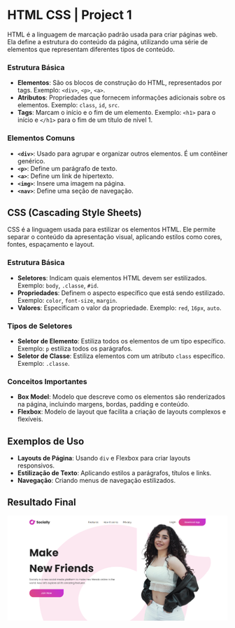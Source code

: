 # HTML CSS | Project 1

HTML é a linguagem de marcação padrão usada para criar páginas web. Ela define a estrutura do conteúdo da página, utilizando uma série de elementos que representam diferentes tipos de conteúdo.

### Estrutura Básica

- **Elementos**: São os blocos de construção do HTML, representados por tags. Exemplo: `<div>`, `<p>`, `<a>`.
- **Atributos**: Propriedades que fornecem informações adicionais sobre os elementos. Exemplo: `class`, `id`, `src`.
- **Tags**: Marcam o início e o fim de um elemento. Exemplo: `<h1>` para o início e `</h1>` para o fim de um título de nível 1.

### Elementos Comuns

- **`<div>`**: Usado para agrupar e organizar outros elementos. É um contêiner genérico.
- **`<p>`**: Define um parágrafo de texto.
- **`<a>`**: Define um link de hipertexto.
- **`<img>`**: Insere uma imagem na página.
- **`<nav>`**: Define uma seção de navegação.

## CSS (Cascading Style Sheets)

CSS é a linguagem usada para estilizar os elementos HTML. Ele permite separar o conteúdo da apresentação visual, aplicando estilos como cores, fontes, espaçamento e layout.

### Estrutura Básica

- **Seletores**: Indicam quais elementos HTML devem ser estilizados. Exemplo: `body`, `.classe`, `#id`.
- **Propriedades**: Definem o aspecto específico que está sendo estilizado. Exemplo: `color`, `font-size`, `margin`.
- **Valores**: Especificam o valor da propriedade. Exemplo: `red`, `16px`, `auto`.

### Tipos de Seletores

- **Seletor de Elemento**: Estiliza todos os elementos de um tipo específico. Exemplo: `p` estiliza todos os parágrafos.
- **Seletor de Classe**: Estiliza elementos com um atributo `class` específico. Exemplo: `.classe`.

### Conceitos Importantes

- **Box Model**: Modelo que descreve como os elementos são renderizados na página, incluindo margens, bordas, padding e conteúdo.
- **Flexbox**: Modelo de layout que facilita a criação de layouts complexos e flexíveis.

## Exemplos de Uso

- **Layouts de Página**: Usando `div` e Flexbox para criar layouts responsivos.
- **Estilização de Texto**: Aplicando estilos a parágrafos, títulos e links.
- **Navegação**: Criando menus de navegação estilizados.

## Resultado Final

![1721602049474](image/README/1721602049474.png)
